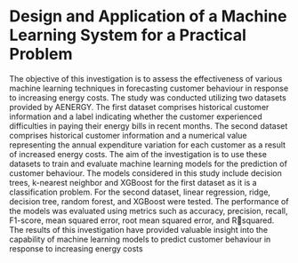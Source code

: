 # Design and Application of a Machine Learning System for a Practical Problem
The objective of this investigation is to assess the effectiveness of various machine learning 
techniques in forecasting customer behaviour in response to increasing energy costs. The 
study was conducted utilizing two datasets provided by AENERGY. The first dataset 
comprises historical customer information and a label indicating whether the customer 
experienced difficulties in paying their energy bills in recent months. The second dataset 
comprises historical customer information and a numerical value representing the annual 
expenditure variation for each customer as a result of increased energy costs.
The aim of the investigation is to use these datasets to train and evaluate machine learning 
models for the prediction of customer behaviour. The models considered in this study include 
decision trees, k-nearest neighbor and XGBoost for the first dataset as it is a classification 
problem. For the second dataset, linear regression, ridge, decision tree, random forest, and 
XGBoost were tested. The performance of the models was evaluated using metrics such as 
accuracy, precision, recall, F1-score, mean squared error, root mean squared error, and Rsquared. The results of this investigation have provided valuable insight into the capability of 
machine learning models to predict customer behaviour in response to increasing energy 
costs
